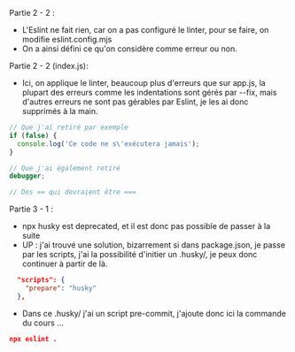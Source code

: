 Partie 2 - 2 : 
- L'Eslint ne fait rien, car on a pas configuré le linter, pour se faire, on modifie eslint.config.mjs
- On a ainsi défini ce qu'on considère comme erreur ou non.

Partie 2 - 2 (index.js):
- Ici, on applique le linter, beaucoup plus d'erreurs que sur app.js, la plupart des erreurs comme les indentations sont gérés par --fix, mais d'autres erreurs ne sont pas gérables par Eslint, je les ai donc supprimés à la main.

```js
// Que j'ai retiré par exemple
if (false) {
  console.log('Ce code ne s\'exécutera jamais');
}

// Que j'ai également retiré
debugger;

// Des == qui devraient être ===
```

Partie 3 - 1 : 
- npx husky est deprecated, et il est donc pas possible de passer à la suite
- UP : j'ai trouvé une solution, bizarrement si dans package.json, je passe par les scripts, j'ai la possibilité d'initier un .husky/, je peux donc continuer à partir de là.

```json
  "scripts": {
    "prepare": "husky"
  },
```

- Dans ce .husky/ j'ai un script pre-commit, j'ajoute donc ici la commande du cours ...

```json
npx eslint .
```